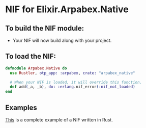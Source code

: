 # NIF for Elixir.Arpabex.Native

## To build the NIF module:

- Your NIF will now build along with your project.

## To load the NIF:

```elixir
defmodule Arpabex.Native do
  use Rustler, otp_app: :arpabex, crate: "arpabex_native"

  # When your NIF is loaded, it will override this function.
  def add(_a, _b), do: :erlang.nif_error(:nif_not_loaded)
end
```

## Examples

[This](https://github.com/rusterlium/NifIo) is a complete example of a NIF written in Rust.
